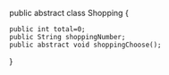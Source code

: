 public abstract class Shopping {

	
	public int total=0;
	public String shoppingNumber;
	public abstract void shoppingChoose();
	
}

